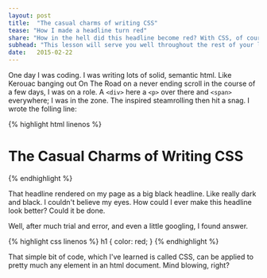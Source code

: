 ```yaml
---
layout: post
title:  "The casual charms of writing CSS"
tease: "How I made a headline turn red"
share: "How in the hell did this headline become red? With CSS, of course"
subhead: "This lesson will serve you well throughout the rest of your life"
date:   2015-02-22
---
```


One day I was coding. I was writing lots of solid, semantic html. Like Kerouac banging out On The Road on a never ending scroll in the course of a few days, I was on a role. A ``<div>`` here a ``<p>`` over there and ``<span>`` everywhere; I was in the zone. The inspired steamrolling then hit a snag. I wrote the folling line:

{% highlight html linenos %}
<h1>The Casual Charms of Writing CSS</h1>
{% endhighlight %}

That headline rendered on my page as a big black headline. Like really dark and black. I couldn't believe my eyes. How could I ever make this headline look better? Could it be done.

Well, after much trial and error, and even a little googling, I found answer.

{% highlight css linenos %}
h1 {
  color: red;
}
{% endhighlight %}

That simple bit of code, which I've learned is called CSS, can be applied to pretty much any element in an html document. Mind blowing, right?
